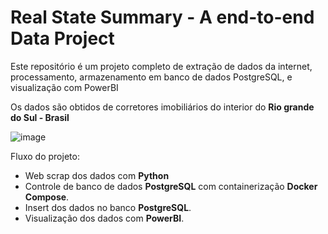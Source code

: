 # Real State Summary - A end-to-end Data Project 

Este repositório é um projeto completo de extração de dados da internet, processamento, armazenamento em banco de dados PostgreSQL, e visualização com PowerBI

Os dados são obtidos de corretores imobiliários do interior do **Rio grande do Sul - Brasil**

![image](https://user-images.githubusercontent.com/60104543/186186920-a81cf0c4-ea8c-48e9-a4b5-0369eb9cccca.png)


Fluxo do projeto:
- Web scrap dos dados com **Python**
- Controle de banco de dados **PostgreSQL** com containerização **Docker Compose**.
- Insert dos dados no banco **PostgreSQL**.
- Visualização dos dados com **PowerBI**.

